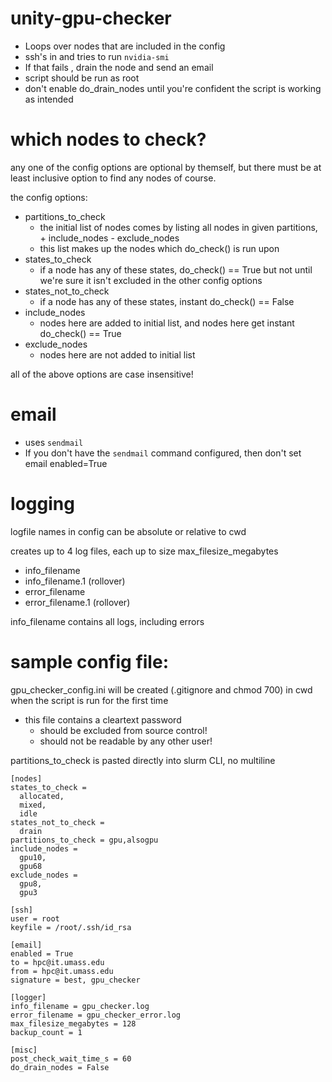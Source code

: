 # unity-gpu-checker
* Loops over nodes that are included in the config
* ssh's in and tries to run `nvidia-smi`
* If that fails , drain the node and send an email
* script should be run as root
* don't enable do_drain_nodes until you're confident the script is working as intended

# which nodes to check?
any one of the config options are optional by themself, but there must be at least inclusive option to find any nodes of course.

the config options:
* partitions_to_check
  * the initial list of nodes comes by listing all nodes in given partitions, + include_nodes - exclude_nodes
  * this list makes up the nodes which do_check() is run upon
* states_to_check
  * if a node has any of these states, do_check() == True but not until we're sure it isn't excluded in the other config options
* states_not_to_check 
  * if a node has any of these states, instant do_check() == False
* include_nodes
  * nodes here are added to initial list, and nodes here get instant do_check() == True
* exclude_nodes
  * nodes here are not added to initial list

all of the above options are case insensitive!

# email
* uses `sendmail`
* If you don't have the `sendmail` command configured, then don't set email enabled=True

# logging
logfile names in config can be absolute or relative to cwd

creates up to 4 log files, each up to size max_filesize_megabytes
  * info_filename
  * info_filename.1 (rollover)
  * error_filename
  * error_filename.1 (rollover)

info_filename contains all logs, including errors

# sample config file:
gpu_checker_config.ini will be created (.gitignore and chmod 700) in cwd when the script is run for the first time
* this file contains a cleartext password
  * should be excluded from source control!
  * should not be readable by any other user!

partitions_to_check is pasted directly into slurm CLI, no multiline

```
[nodes]
states_to_check = 
  allocated,
  mixed,
  idle
states_not_to_check = 
  drain
partitions_to_check = gpu,alsogpu
include_nodes = 
  gpu10,
  gpu68
exclude_nodes =
  gpu8,
  gpu3

[ssh]
user = root
keyfile = /root/.ssh/id_rsa

[email]
enabled = True
to = hpc@it.umass.edu
from = hpc@it.umass.edu
signature = best, gpu_checker

[logger]
info_filename = gpu_checker.log
error_filename = gpu_checker_error.log
max_filesize_megabytes = 128
backup_count = 1

[misc]
post_check_wait_time_s = 60
do_drain_nodes = False

```
